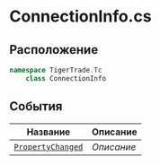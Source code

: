 
# ConnectionInfo.cs
## Расположение
```csharp
namespace TigerTrade.Tc  
    class ConnectionInfo
```

## События
| Название | Описание |
| --- | --- |
| [`PropertyChanged`](./sobytiya/PropertyChanged.md) | *Описание* |
